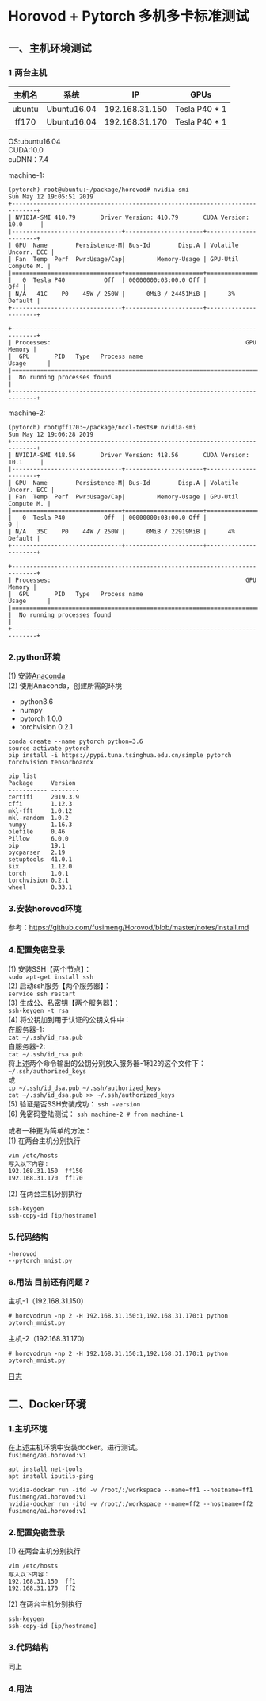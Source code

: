 # Horovod + Pytorch 多机多卡标准测试
## 一、主机环境测试
### 1.两台主机
|主机名|系统|IP|GPUs|
|:--:|:--:|:--:|:--:|  
|ubuntu|Ubuntu16.04|192.168.31.150|Tesla P40 * 1|
|ff170|Ubuntu16.04|192.168.31.170|Tesla P40 * 1|

OS:ubuntu16.04   
CUDA:10.0   
cuDNN：7.4   

machine-1:  
```
(pytorch) root@ubuntu:~/package/horovod# nvidia-smi
Sun May 12 19:05:51 2019       
+-----------------------------------------------------------------------------+
| NVIDIA-SMI 410.79       Driver Version: 410.79       CUDA Version: 10.0     |
|-------------------------------+----------------------+----------------------+
| GPU  Name        Persistence-M| Bus-Id        Disp.A | Volatile Uncorr. ECC |
| Fan  Temp  Perf  Pwr:Usage/Cap|         Memory-Usage | GPU-Util  Compute M. |
|===============================+======================+======================|
|   0  Tesla P40           Off  | 00000000:03:00.0 Off |                  Off |
| N/A   41C    P0    45W / 250W |      0MiB / 24451MiB |      3%      Default |
+-------------------------------+----------------------+----------------------+
                                                                               
+-----------------------------------------------------------------------------+
| Processes:                                                       GPU Memory |
|  GPU       PID   Type   Process name                             Usage      |
|=============================================================================|
|  No running processes found                                                 |
+-----------------------------------------------------------------------------+
```
machine-2:   
```
(pytorch) root@ff170:~/package/nccl-tests# nvidia-smi
Sun May 12 19:06:28 2019       
+-----------------------------------------------------------------------------+
| NVIDIA-SMI 418.56       Driver Version: 418.56       CUDA Version: 10.1     |
|-------------------------------+----------------------+----------------------+
| GPU  Name        Persistence-M| Bus-Id        Disp.A | Volatile Uncorr. ECC |
| Fan  Temp  Perf  Pwr:Usage/Cap|         Memory-Usage | GPU-Util  Compute M. |
|===============================+======================+======================|
|   0  Tesla P40           Off  | 00000000:03:00.0 Off |                    0 |
| N/A   35C    P0    44W / 250W |      0MiB / 22919MiB |      4%      Default |
+-------------------------------+----------------------+----------------------+
                                                                               
+-----------------------------------------------------------------------------+
| Processes:                                                       GPU Memory |
|  GPU       PID   Type   Process name                             Usage      |
|=============================================================================|
|  No running processes found                                                 |
+-----------------------------------------------------------------------------+
```
### 2.python环境
(1) [安装Anaconda](https://github.com/fusimeng/ai_tools)    
(2) 使用Anaconda，创建所需的环境   
* python3.6
* numpy
* pytorch 1.0.0
* torchvision 0.2.1
```shell
conda create --name pytorch python=3.6
source activate pytorch
pip install -i https://pypi.tuna.tsinghua.edu.cn/simple pytorch torchvision tensorboardx
```
```shell
pip list 
Package     Version 
----------- --------
certifi     2019.3.9
cffi        1.12.3  
mkl-fft     1.0.12  
mkl-random  1.0.2   
numpy       1.16.3  
olefile     0.46    
Pillow      6.0.0   
pip         19.1    
pycparser   2.19    
setuptools  41.0.1  
six         1.12.0  
torch       1.0.1   
torchvision 0.2.1   
wheel       0.33.1 
```

### 3.安装horovod环境
参考：https://github.com/fusimeng/Horovod/blob/master/notes/install.md   
### 4.配置免密登录
(1) 安装SSH【两个节点】：  
`sudo apt-get install ssh`  
(2) 启动ssh服务【两个服务器】：  
`service ssh restart`  
(3) 生成公、私密钥【两个服务器】：   
`ssh-keygen -t rsa`   
(4) 将公钥加到用于认证的公钥文件中：  
在服务器-1:  
`cat ~/.ssh/id_rsa.pub`   
自服务器-2:  
`cat ~/.ssh/id_rsa.pub`   
将上述两个命令输出的公钥分别放入服务器-1和2的这个文件下：   
`~/.ssh/authorized_keys`    
或  
`cp ~/.ssh/id_dsa.pub ~/.ssh/authorized_keys`     
`cat ~/.ssh/id_dsa.pub >> ~/.ssh/authorized_keys`    
(5) 验证是否SSH安装成功：
`ssh -version`   
(6) 免密码登陆测试：
`ssh machine-2 # from machine-1`   
  
或者一种更为简单的方法：   
(1) 在两台主机分别执行   
```
vim /etc/hosts  
写入以下内容：   
192.168.31.150  ff150
192.168.31.170  ff170
```
(2) 在两台主机分别执行   
```
ssh-keygen
ssh-copy-id [ip/hostname]
```
### 5.代码结构 
```
-horovod
--pytorch_mnist.py
```

### 6.用法  目前还有问题？
主机-1（192.168.31.150）  
```
# horovodrun -np 2 -H 192.168.31.150:1,192.168.31.170:1 python pytorch_mnist.py
```
主机-2（192.168.31.170）  
```
# horovodrun -np 2 -H 192.168.31.150:1,192.168.31.170:1 python pytorch_mnist.py
```
[日志](../horovod/horovod_log2.md)

## 二、Docker环境
### 1.主机环境
在上述主机环境中安装docker。进行测试。   
`fusimeng/ai.horovod:v1`   
```
apt install net-tools
apt install iputils-ping
```
```
nvidia-docker run -itd -v /root/:/workspace --name=ff1 --hostname=ff1 fusimeng/ai.horovod:v1  
nvidia-docker run -itd -v /root/:/workspace --name=ff2 --hostname=ff2 fusimeng/ai.horovod:v1
```
### 2.配置免密登录   
(1) 在两台主机分别执行   
```
vim /etc/hosts  
写入以下内容：   
192.168.31.150  ff1
192.168.31.170  ff2
```
(2) 在两台主机分别执行   
```
ssh-keygen
ssh-copy-id [ip/hostname]
```
### 3.代码结构
同上
### 4.用法
